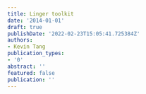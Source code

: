 ```yaml
---
title: Linger toolkit
date: '2014-01-01'
draft: true
publishDate: '2022-02-23T15:05:41.725384Z'
authors:
- Kevin Tang
publication_types:
- '0'
abstract: ''
featured: false
publication: ''
---
```


